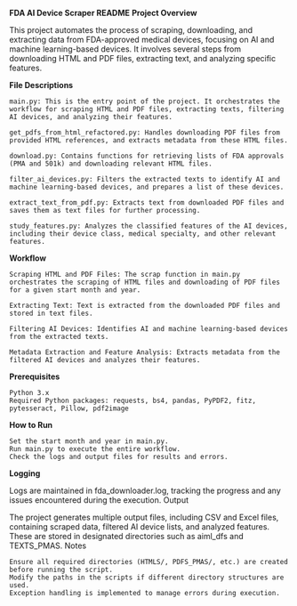 **FDA AI Device Scraper README**
**Project Overview**

This project automates the process of scraping, downloading, and extracting data from FDA-approved medical devices, focusing on AI and machine learning-based devices. It involves several steps from downloading HTML and PDF files, extracting text, and analyzing specific features.

**File Descriptions**

    main.py: This is the entry point of the project. It orchestrates the workflow for scraping HTML and PDF files, extracting texts, filtering AI devices, and analyzing their features.

    get_pdfs_from_html_refactored.py: Handles downloading PDF files from provided HTML references, and extracts metadata from these HTML files.

    download.py: Contains functions for retrieving lists of FDA approvals (PMA and 501k) and downloading relevant HTML files.

    filter_ai_devices.py: Filters the extracted texts to identify AI and machine learning-based devices, and prepares a list of these devices.

    extract_text_from_pdf.py: Extracts text from downloaded PDF files and saves them as text files for further processing.

    study_features.py: Analyzes the classified features of the AI devices, including their device class, medical specialty, and other relevant features.

**Workflow**

    Scraping HTML and PDF Files: The scrap function in main.py orchestrates the scraping of HTML files and downloading of PDF files for a given start month and year.

    Extracting Text: Text is extracted from the downloaded PDF files and stored in text files.

    Filtering AI Devices: Identifies AI and machine learning-based devices from the extracted texts.

    Metadata Extraction and Feature Analysis: Extracts metadata from the filtered AI devices and analyzes their features.

**Prerequisites**

    Python 3.x
    Required Python packages: requests, bs4, pandas, PyPDF2, fitz, pytesseract, Pillow, pdf2image

**How to Run**

    Set the start month and year in main.py.
    Run main.py to execute the entire workflow.
    Check the logs and output files for results and errors.

**Logging**

Logs are maintained in fda_downloader.log, tracking the progress and any issues encountered during the execution.
Output

The project generates multiple output files, including CSV and Excel files, containing scraped data, filtered AI device lists, and analyzed features. These are stored in designated directories such as aiml_dfs and TEXTS_PMAS.
Notes

    Ensure all required directories (HTMLS/, PDFS_PMAS/, etc.) are created before running the script.
    Modify the paths in the scripts if different directory structures are used.
    Exception handling is implemented to manage errors during execution.
